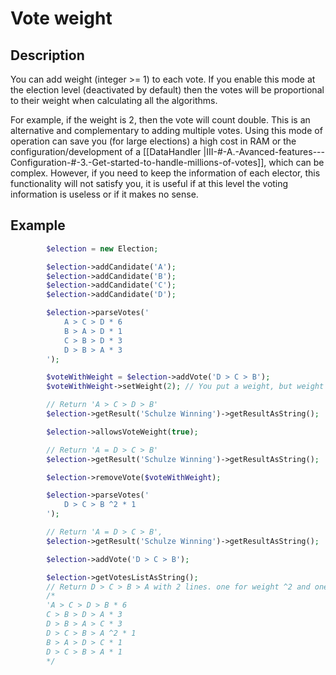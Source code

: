 # Vote weight

## Description

You can add weight (integer >= 1) to each vote.
If you enable this mode at the election level (deactivated by default) then the votes will be proportional to their weight when calculating all the algorithms.

For example, if the weight is 2, then the vote will count double. This is an alternative and complementary to adding multiple votes. Using this mode of operation can save you (for large elections) a high cost in RAM or the configuration/development of a [[DataHandler |III-#-A.-Avanced-features---Configuration-#-3.-Get-started-to-handle-millions-of-votes]], which can be complex.
However, if you need to keep the information of each elector, this functionality will not satisfy you, it is useful if at this level the voting information is useless or if it makes no sense.

## Example

```php
        $election = new Election;

        $election->addCandidate('A');
        $election->addCandidate('B');
        $election->addCandidate('C');
        $election->addCandidate('D');

        $election->parseVotes('
            A > C > D * 6
            B > A > D * 1
            C > B > D * 3
            D > B > A * 3
        ');

        $voteWithWeight = $election->addVote('D > C > B');
        $voteWithWeight->setWeight(2); // You put a weight, but weight still no allowes at election level.

        // Return 'A > C > D > B'
        $election->getResult('Schulze Winning')->getResultAsString();

        $election->allowsVoteWeight(true);

        // Return 'A = D > C > B'
        $election->getResult('Schulze Winning')->getResultAsString();

        $election->removeVote($voteWithWeight);

        $election->parseVotes('
            D > C > B ^2 * 1
        ');

        // Return 'A = D > C > B',
        $election->getResult('Schulze Winning')->getResultAsString();

        $election->addVote('D > C > B');

        $election->getVotesListAsString();
        // Return D > C > B > A with 2 lines. one for weight ^2 and one for force ^1
        /*
        'A > C > D > B * 6
        C > B > D > A * 3
        D > B > A > C * 3
        D > C > B > A ^2 * 1
        B > A > D > C * 1
        D > C > B > A * 1
        */
```
